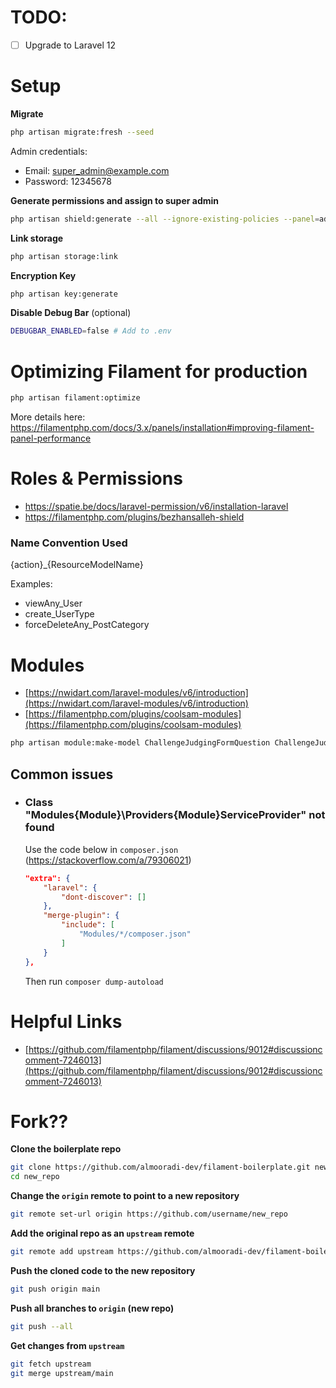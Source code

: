 # TODO:
- [ ] Upgrade to Laravel 12

# Setup
**Migrate**
```bash
php artisan migrate:fresh --seed
```
Admin credentials:
- Email: super_admin@example.com
- Password: 12345678


**Generate permissions and assign to super admin**
```bash
php artisan shield:generate --all --ignore-existing-policies --panel=admin
```

**Link storage**
```bash
php artisan storage:link
```

**Encryption Key**
```bash
php artisan key:generate
```

**Disable Debug Bar** (optional)
```bash
DEBUGBAR_ENABLED=false # Add to .env
```

# Optimizing Filament for production

```bash
php artisan filament:optimize
```

More details here: https://filamentphp.com/docs/3.x/panels/installation#improving-filament-panel-performance

# Roles & Permissions

- https://spatie.be/docs/laravel-permission/v6/installation-laravel
- https://filamentphp.com/plugins/bezhansalleh-shield

### Name Convention Used
{action}_{ResourceModelName}

Examples:
- viewAny_User
- create_UserType
- forceDeleteAny_PostCategory

# Modules
- [https://nwidart.com/laravel-modules/v6/introduction](https://nwidart.com/laravel-modules/v6/introduction)
- [https://filamentphp.com/plugins/coolsam-modules](https://filamentphp.com/plugins/coolsam-modules)


```bash
php artisan module:make-model ChallengeJudgingFormQuestion ChallengeJudging -m
```

## Common issues
- ### Class "Modules\{Module}\Providers\{Module}ServiceProvider" not found
    Use the code below in `composer.json` (https://stackoverflow.com/a/79306021)
    ```json
    "extra": {
        "laravel": {
            "dont-discover": []
        },
        "merge-plugin": {
            "include": [
                "Modules/*/composer.json"
            ]
        }
    },
    ```
    Then run `composer dump-autoload`

# Helpful Links
- [https://github.com/filamentphp/filament/discussions/9012#discussioncomment-7246013](https://github.com/filamentphp/filament/discussions/9012#discussioncomment-7246013)

# Fork??
**Clone the boilerplate repo**
```bash
git clone https://github.com/almooradi-dev/filament-boilerplate.git new_repo
cd new_repo
```

**Change the `origin` remote to point to a new repository**
```bash
git remote set-url origin https://github.com/username/new_repo
```

**Add the original repo as an `upstream` remote**
```bash
git remote add upstream https://github.com/almooradi-dev/filament-boilerplate.git
```

**Push the cloned code to the new repository**
```bash
git push origin main
```

**Push all branches to `origin` (new repo)**
```bash
git push --all
```

**Get changes from `upstream`**
```bash
git fetch upstream
git merge upstream/main
```
